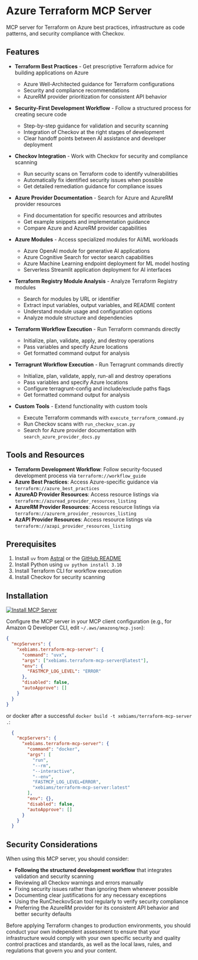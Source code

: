 # Azure Terraform MCP Server

MCP server for Terraform on Azure best practices, infrastructure as code patterns, and security compliance with Checkov.

## Features

- **Terraform Best Practices** - Get prescriptive Terraform advice for building applications on Azure
  - Azure Well-Architected guidance for Terraform configurations
  - Security and compliance recommendations
  - AzureRM provider prioritization for consistent API behavior

- **Security-First Development Workflow** - Follow a structured process for creating secure code
  - Step-by-step guidance for validation and security scanning
  - Integration of Checkov at the right stages of development
  - Clear handoff points between AI assistance and developer deployment

- **Checkov Integration** - Work with Checkov for security and compliance scanning
  - Run security scans on Terraform code to identify vulnerabilities
  - Automatically fix identified security issues when possible
  - Get detailed remediation guidance for compliance issues

- **Azure Provider Documentation** - Search for Azure and AzureRM provider resources
  - Find documentation for specific resources and attributes
  - Get example snippets and implementation guidance
  - Compare Azure and AzureRM provider capabilities

- **Azure Modules** - Access specialized modules for AI/ML workloads
  - Azure OpenAI module for generative AI applications
  - Azure Cognitive Search for vector search capabilities
  - Azure Machine Learning endpoint deployment for ML model hosting
  - Serverless Streamlit application deployment for AI interfaces

- **Terraform Registry Module Analysis** - Analyze Terraform Registry modules
  - Search for modules by URL or identifier
  - Extract input variables, output variables, and README content
  - Understand module usage and configuration options
  - Analyze module structure and dependencies

- **Terraform Workflow Execution** - Run Terraform commands directly
  - Initialize, plan, validate, apply, and destroy operations
  - Pass variables and specify Azure locations
  - Get formatted command output for analysis

- **Terragrunt Workflow Execution** - Run Terragrunt commands directly
  - Initialize, plan, validate, apply, run-all and destroy operations
  - Pass variables and specify Azure locations
  - Configure terragrunt-config and include/exclude paths flags
  - Get formatted command output for analysis

- **Custom Tools** - Extend functionality with custom tools
  - Execute Terraform commands with `execute_terraform_command.py`
  - Run Checkov scans with `run_checkov_scan.py`
  - Search for Azure provider documentation with `search_azure_provider_docs.py`

## Tools and Resources

- **Terraform Development Workflow**: Follow security-focused development process via `terraform://workflow_guide`
- **Azure Best Practices**: Access Azure-specific guidance via `terraform://azure_best_practices`
- **AzureAD Provider Resources**: Access resource listings via `terraform://azuread_provider_resources_listing`
- **AzureRM Provider Resources**: Access resource listings via `terraform://azurerm_provider_resources_listing`
- **AzAPI Provider Resources**: Access resource listings via `terraform://azapi_provider_resources_listing`

## Prerequisites

1. Install `uv` from [Astral](https://docs.astral.sh/uv/getting-started/installation/) or the [GitHub README](https://github.com/astral-sh/uv#installation)
2. Install Python using `uv python install 3.10`
3. Install Terraform CLI for workflow execution
4. Install Checkov for security scanning

## Installation

[![Install MCP Server](https://cursor.com/deeplink/mcp-install-light.svg)](https://cursor.com/install-mcp?name=xebiams.terraform-mcp-server&config=eyJjb21tYW5kIjoidXZ4IGF3c2xhYnMudGVycmFmb3JtLW1jcC1zZXJ2ZXJAbGF0ZXN0IiwiZW52Ijp7IkZBU1RNQ1BfTE9HX0xFVkVMIjoiRVJST1IifSwiZGlzYWJsZWQiOmZhbHNlLCJhdXRvQXBwcm92ZSI6W119)

Configure the MCP server in your MCP client configuration (e.g., for Amazon Q Developer CLI, edit `~/.aws/amazonq/mcp.json`):

```json
{
  "mcpServers": {
    "xebiams.terraform-mcp-server": {
      "command": "uvx",
      "args": ["xebiams.terraform-mcp-server@latest"],
      "env": {
        "FASTMCP_LOG_LEVEL": "ERROR"
      },
      "disabled": false,
      "autoApprove": []
    }
  }
}
```

or docker after a successful `docker build -t xebiams/terraform-mcp-server .`:

```json
  {
    "mcpServers": {
      "xebiams.terraform-mcp-server": {
        "command": "docker",
        "args": [
          "run",
          "--rm",
          "--interactive",
          "--env",
          "FASTMCP_LOG_LEVEL=ERROR",
          "xebiams/terraform-mcp-server:latest"
        ],
        "env": {},
        "disabled": false,
        "autoApprove": []
      }
    }
  }
```

## Security Considerations

When using this MCP server, you should consider:
- **Following the structured development workflow** that integrates validation and security scanning
- Reviewing all Checkov warnings and errors manually
- Fixing security issues rather than ignoring them whenever possible
- Documenting clear justifications for any necessary exceptions
- Using the RunCheckovScan tool regularly to verify security compliance
- Preferring the AzureRM provider for its consistent API behavior and better security defaults

Before applying Terraform changes to production environments, you should conduct your own independent assessment to ensure that your infrastructure would comply with your own specific security and quality control practices and standards, as well as the local laws, rules, and regulations that govern you and your content.
